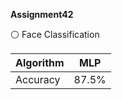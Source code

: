  **Assignment42**
 
⚪ Face Classification

| Algorithm    |    MLP        | 
| :---         |     :---:      | 
| Accuracy     |    87.5%      |
